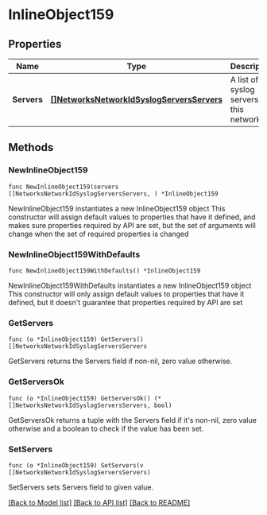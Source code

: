 # InlineObject159

## Properties

Name | Type | Description | Notes
------------ | ------------- | ------------- | -------------
**Servers** | [**[]NetworksNetworkIdSyslogServersServers**](NetworksNetworkIdSyslogServersServers.md) | A list of the syslog servers for this network | 

## Methods

### NewInlineObject159

`func NewInlineObject159(servers []NetworksNetworkIdSyslogServersServers, ) *InlineObject159`

NewInlineObject159 instantiates a new InlineObject159 object
This constructor will assign default values to properties that have it defined,
and makes sure properties required by API are set, but the set of arguments
will change when the set of required properties is changed

### NewInlineObject159WithDefaults

`func NewInlineObject159WithDefaults() *InlineObject159`

NewInlineObject159WithDefaults instantiates a new InlineObject159 object
This constructor will only assign default values to properties that have it defined,
but it doesn't guarantee that properties required by API are set

### GetServers

`func (o *InlineObject159) GetServers() []NetworksNetworkIdSyslogServersServers`

GetServers returns the Servers field if non-nil, zero value otherwise.

### GetServersOk

`func (o *InlineObject159) GetServersOk() (*[]NetworksNetworkIdSyslogServersServers, bool)`

GetServersOk returns a tuple with the Servers field if it's non-nil, zero value otherwise
and a boolean to check if the value has been set.

### SetServers

`func (o *InlineObject159) SetServers(v []NetworksNetworkIdSyslogServersServers)`

SetServers sets Servers field to given value.



[[Back to Model list]](../README.md#documentation-for-models) [[Back to API list]](../README.md#documentation-for-api-endpoints) [[Back to README]](../README.md)


